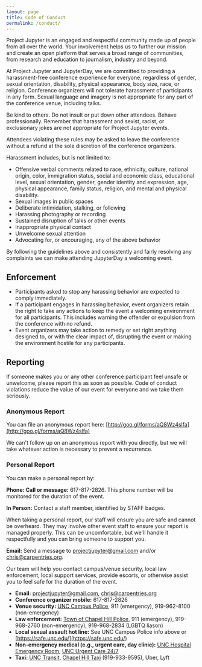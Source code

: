 ```yaml
---
layout: page
title: Code of Conduct
permalink: /conduct/
---
```

<noinclude>
Project Jupyter is an engaged and respectful community made up of people from
all over the world. Your involvement helps us to further our mission and
create an open platform that serves a broad range of communities, from
research and education to journalism, industry and beyond.

At Project Jupyter and JupyterDay, we are committed to providing a
harassment-free conference experience for everyone, regardless of gender,
sexual orientation, disability, physical appearance, body size, race, or
religion. Conference organizers will not tolerate harassment of participants
in any form. Sexual language and imagery is not appropriate for any part of
the conference venue, including talks.

Be kind to others. Do not insult or put down other attendees. Behave
professionally. Remember that harassment and sexist, racist, or
exclusionary jokes are not appropriate for Project Jupyter events.

Attendees violating these rules may be asked to leave the conference without
a refund at the sole discretion of the conference organizers.

Harassment includes, but is not limited to:

* Offensive verbal comments related to race, ethnicity, culture, national
  origin, color, immigration status, social and economic class, educational
  level, sexual orientation, gender, gender identity and expression, age,
  physical appearance, family status, religion, and mental
  and physical disability.
* Sexual images in public spaces
* Deliberate intimidation, stalking, or following
* Harassing photography or recording
* Sustained disruption of talks or other events
* Inappropriate physical contact
* Unwelcome sexual attention
* Advocating for, or encouraging, any of the above behavior

By following the guidelines above and consistently and fairly resolving
any complaints we can make attending JupyterDay a welcoming event.

## Enforcement

* Participants asked to stop any harassing behavior are expected to comply
  immediately.
* If a participant engages in harassing behavior, event organizers retain
  the right to take any actions to keep the event a welcoming environment
  for all participants. This includes warning the offender or expulsion
  from the conference with no refund.
* Event organizers may take action to remedy or set right anything designed
  to, or with the clear impact of, disrupting the event or making the
  environment hostile for any participants.

## Reporting

If someone makes you or any other conference participant feel unsafe or
unwelcome, please report this as soon as possible. Code of conduct
violations reduce the value of our event for everyone and we take them seriously.

### Anonymous Report

You can file an anonymous report here: [http://goo.gl/forms/aQ8Wz4slfa](http://goo.gl/forms/aQ8Wz4slfa)

We can't follow up on an anonymous report with you directly, but we will take
whatever action is necessary to prevent a recurrence.

### Personal Report

You can make a personal report by:

**Phone: Call or message:** 617-817-2826. This phone number will be monitored
for the duration of the event.

**In Person:** Contact a staff member, identified by STAFF badges.

When taking a personal report, our staff will ensure you are safe and cannot
be overheard. They may involve other event staff to ensure your report is
managed properly. This can be uncomfortable, but we'll handle it respectfully
and you can bring someone to support you.

**Email:** Send a message to [projectjupyter@gmail.com](mailto:projectjupyter@gmail.com) and/or [chris@carpentries.org](mailto:chris@carpentries.org).

Our team will help you contact campus/venue security, local law enforcement,
local support services, provide escorts, or otherwise assist you to feel safe
for the duration of the event.

- **Email:** [projectjupyter@gmail.com](mailto:projectjupyter@gmail.com), [chris@carpentries.org](mailto:chris@carpentries.org)
- **Conference organizer mobile:** 617-817-2826
- **Venue security:** [UNC Campus Police](https://police.unc.edu/report-crime/), 911 (emergency), 919-962-8100 (non-emergency)
- **Law enforcement:** [Town of Chapel Hill Police](http://www.townofchapelhill.org/town-hall/departments-services/police/contact-us), 911 (emergency), 919-968-2760 (non-emergency), 919-968-2834 (LGBTQ liason)
- **Local sexual assault hot line:** See UNC Campus Police info above or [https://safe.unc.edu/](https://safe.unc.edu/)
- **Non-emergency medical (e.g., urgent care, day clinic):** [UNC Hospital Emergency Room](https://goo.gl/maps/TPdUyGjR9TF2), [UNC Urgent Care 24/7](https://www.unchealthcare.org/unc-urgent-care-247/)
- **Taxi:** [UNC Transit](http://move.unc.edu/transit/), [Chapel Hill Taxi](http://www.chapelhilltaxi.com/) (919-933-9595), Uber, Lyft
</noinclude>
